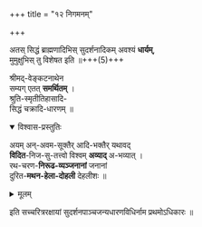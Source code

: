 +++
title = "१२ निगमनम्"

+++

अतस् सिद्धं ब्राह्मणादिभिस् सुदर्शनादिकम् अवश्यं **धार्यम्**,  
मुमुक्षुभिस् तु विशेषत इति ॥+++(5)+++

श्रीमद्-वेङ्कटनाथेन  
सम्यग् एतत् **समर्थितम्** ।  
श्रुति-स्मृतीतिहासादि-  
सिद्धं चक्रादि-धारणम् ॥

<details open><summary>विश्वास-प्रस्तुतिः</summary>

अयम् अन्-अवम-सूक्तैर् आदि-भक्तैर् यथावद्  
**विदित**-निज-सु-तत्त्वो विश्वम् **अव्याद्** अ-भव्यात् ।  
रथ-चरण-**निरूढ-व्यञ्जनानां** जनानां  
दुरित-**मथन-हेला-दोहली** देहलीशः ॥
</details>

<details><summary>मूलम्</summary>

अयमनवमसूक्तैरादिभक्तैर्यथावद्विदितनिजसुतत्त्वो विश्वमव्यादभव्यात्।  
रथचरणनिरूढव्यञ्जनानां जनानां दुरितमथनहेलादोहली देहलीशः ॥
</details>


इति सच्चरित्ररक्षायां सुदर्शनपाञ्चजन्यधारणविधिर्नाम प्रथमोऽधिकारः ॥